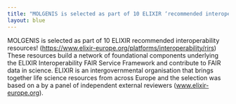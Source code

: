 ```yaml
---
title: "MOLGENIS is selected as part of 10 ELIXIR ‘recommended interoperability resources’"
layout: blue
---
```


MOLGENIS is selected as part of 10 ELIXIR recommended interoperability resources! (https://www.elixir-europe.org/platforms/interoperability/rirs) These resources build a network of foundational components underlying the ELIXIR Interoperability FAIR Service Framework and contribute to FAIR data in science. ELIXIR is an intergovernmental organisation that brings together life science resources from across Europe and the selection was based on a by a panel of independent external reviewers (www.elixir-europe.org).

